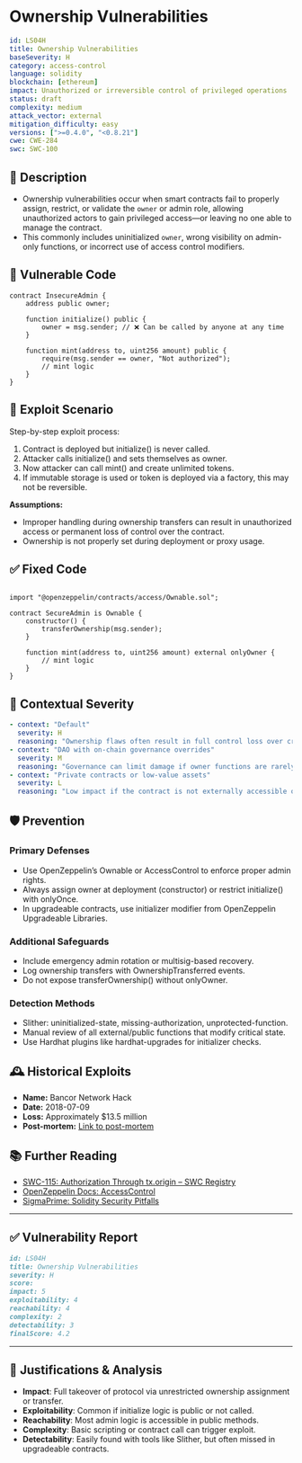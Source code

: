 # Ownership Vulnerabilities 

```YAML
id: LS04H
title: Ownership Vulnerabilities 
baseSeverity: H
category: access-control
language: solidity
blockchain: [ethereum]
impact: Unauthorized or irreversible control of privileged operations
status: draft
complexity: medium
attack_vector: external
mitigation_difficulty: easy
versions: [">=0.4.0", "<0.8.21"]
cwe: CWE-284
swc: SWC-100
```

## 📝 Description

- Ownership vulnerabilities occur when smart contracts fail to properly assign, restrict, or validate the `owner` or admin role, allowing unauthorized actors to gain privileged access—or leaving no one able to manage the contract. 
- This commonly includes uninitialized `owner`, wrong visibility on admin-only functions, or incorrect use of access control modifiers.

## 🚨 Vulnerable Code

```solidity
contract InsecureAdmin {
    address public owner;

    function initialize() public {
        owner = msg.sender; // ❌ Can be called by anyone at any time
    }

    function mint(address to, uint256 amount) public {
        require(msg.sender == owner, "Not authorized");
        // mint logic
    }
}
```

## 🧪 Exploit Scenario

Step-by-step exploit process:

1. Contract is deployed but initialize() is never called.
2. Attacker calls initialize() and sets themselves as owner.
3. Now attacker can call mint() and create unlimited tokens.
4. If immutable storage is used or token is deployed via a factory, this may not be reversible.

**Assumptions:**

- Improper handling during ownership transfers can result in unauthorized access or permanent loss of control over the contract.
- Ownership is not properly set during deployment or proxy usage.

## ✅ Fixed Code

``` solidity

import "@openzeppelin/contracts/access/Ownable.sol";

contract SecureAdmin is Ownable {
    constructor() {
        transferOwnership(msg.sender);
    }

    function mint(address to, uint256 amount) external onlyOwner {
        // mint logic
    }
}
```
## 🧭 Contextual Severity

```yaml
- context: "Default"
  severity: H
  reasoning: "Ownership flaws often result in full control loss over critical protocol operations."
- context: "DAO with on-chain governance overrides"
  severity: M
  reasoning: "Governance can limit damage if owner functions are rarely used or gated by proposals."
- context: "Private contracts or low-value assets"
  severity: L
  reasoning: "Low impact if the contract is not externally accessible or not holding valuable assets."
```

## 🛡️ Prevention

### Primary Defenses

- Use OpenZeppelin’s Ownable or AccessControl to enforce proper admin rights.
- Always assign owner at deployment (constructor) or restrict initialize() with onlyOnce.
- In upgradeable contracts, use initializer modifier from OpenZeppelin Upgradeable Libraries.

### Additional Safeguards

- Include emergency admin rotation or multisig-based recovery.
- Log ownership transfers with OwnershipTransferred events.
- Do not expose transferOwnership() without onlyOwner.

### Detection Methods

- Slither: uninitialized-state, missing-authorization, unprotected-function.
- Manual review of all external/public functions that modify critical state.
- Use Hardhat plugins like hardhat-upgrades for initializer checks.

## 🕰️ Historical Exploits

- **Name:** Bancor Network Hack 
- **Date:** 2018-07-09 
- **Loss:** Approximately $13.5 million 
- **Post-mortem:** [Link to post-mortem](https://codeofcode.org/lessons/case-studies-of-real-world-smart-contract-vulnerabilities-and-exploits/) 
  

## 📚 Further Reading

- [SWC-115: Authorization Through tx.origin – SWC Registry](https://swcregistry.io/docs/SWC-115/) 
- [OpenZeppelin Docs: AccessControl](https://docs.openzeppelin.com/contracts/4.x/access-control) 
- [SigmaPrime: Solidity Security Pitfalls](https://blog.sigmaprime.io/solidity-security.html) 

---
## ✅ Vulnerability Report 

```markdown
id: LS04H
title: Ownership Vulnerabilities 
severity: H
score:
impact: 5         
exploitability: 4 
reachability: 4   
complexity: 2     
detectability: 3  
finalScore: 4.2
```

---

## 📄 Justifications & Analysis

- **Impact**: Full takeover of protocol via unrestricted ownership assignment or transfer.
- **Exploitability**: Common if initialize logic is public or not called.
- **Reachability**: Most admin logic is accessible in public methods.
- **Complexity**: Basic scripting or contract call can trigger exploit.
- **Detectability**: Easily found with tools like Slither, but often missed in upgradeable contracts.
